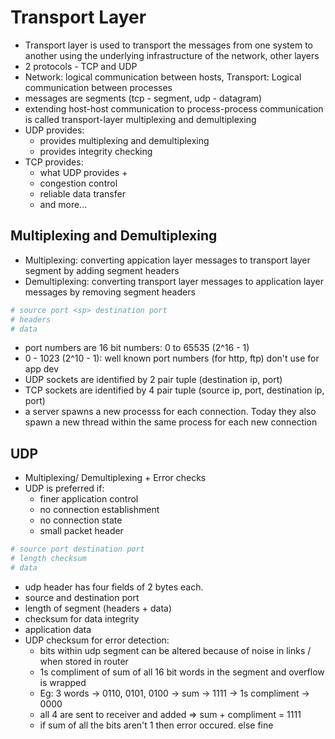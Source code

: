 # Transport Layer

- Transport layer is used to transport the messages from one system to another using the underlying infrastructure of the network, other layers
- 2 protocols - TCP and UDP
- Network: logical communication between hosts, Transport: Logical communication between processes
- messages are segments (tcp - segment, udp - datagram)
- extending host-host communication to process-process communication is called transport-layer multiplexing and demultiplexing
- UDP provides:
  - provides multiplexing and demultiplexing
  - provides integrity checking
- TCP provides:
  - what UDP provides +
  - congestion control
  - reliable data transfer
  - and more...

## Multiplexing and Demultiplexing

- Multiplexing: converting appication layer messages to transport layer segment by adding segment headers
- Demultiplexing: converting transport layer messages to application layer messages by removing segment headers

```bash
# source port <sp> destination port
# headers
# data
```

- port numbers are 16 bit numbers: 0 to 65535 (2^16 - 1)
- 0 - 1023 (2^10 - 1): well known port numbers (for http, ftp) don't use for app dev
- UDP sockets are identified by 2 pair tuple (destination ip, port)
- TCP sockets are identified by 4 pair tuple (source ip, port, destination ip, port)
- a server spawns a new processs for each connection. Today they also spawn a new thread within the same process for each new connection

## UDP

- Multiplexing/ Demultiplexing + Error checks
- UDP is preferred if:
  - finer application control
  - no connection establishment
  - no connection state
  - small packet header

```bash
# source port destination port
# length checksum
# data
```

- udp header has four fields of 2 bytes each.
- source and destination port
- length of segment (headers + data)
- checksum for data integrity
- application data
- UDP checksum for error detection:
  - bits within udp segment can be altered because of noise in links / when stored in router
  - 1s compliment of sum of all 16 bit words in the segment and overflow is wrapped
  - Eg: 3 words -> 0110, 0101, 0100 -> sum -> 1111 -> 1s compliment -> 0000
  - all 4 are sent to receiver and added => sum + compliment = 1111
  - if sum of all the bits aren't 1 then error occured. else fine
